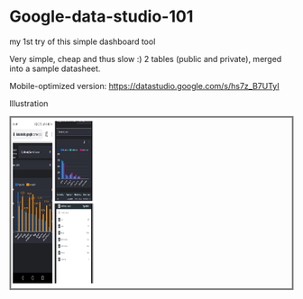 # Google-data-studio-101
my 1st try of this simple dashboard tool 

Very simple, cheap and thus slow :)
2 tables (public and private), merged into a sample datasheet.

Mobile-optimized version:
https://datastudio.google.com/s/hs7z_B7UTyI

Illustration
<div style="border-style: solid; border-color: gray;">
  <img src="Screenshot.jpg" alt="combo!" style="height:300px; width:30%;">
</div>
